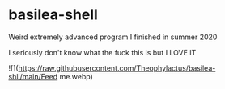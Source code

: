 # basilea-shell
Weird extremely advanced program I finished in summer 2020

I seriously don't know what the fuck this is but I LOVE IT

![](https://raw.githubusercontent.com/Theophylactus/basilea-shll/main/Feed me.webp)
